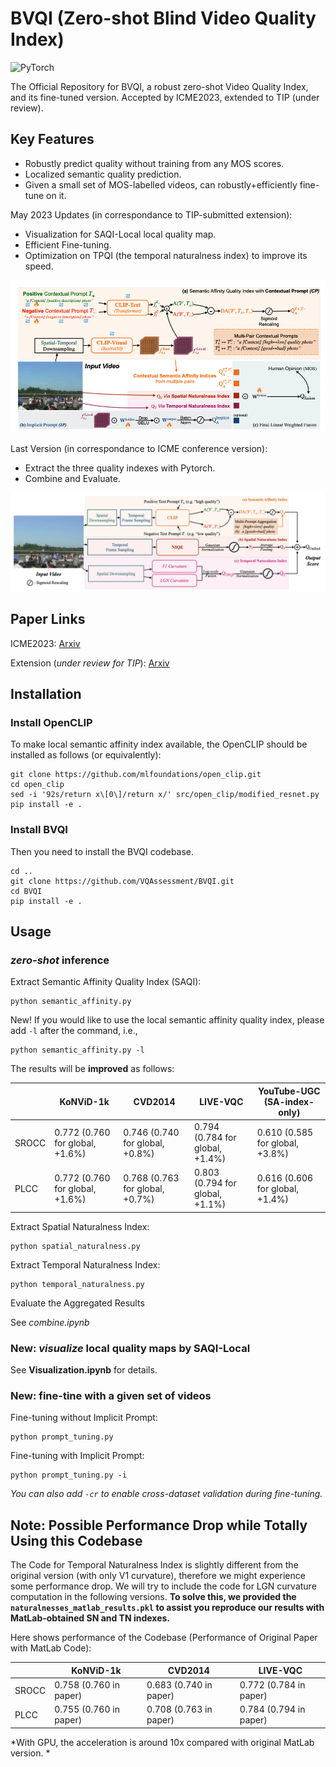 # BVQI (Zero-shot Blind Video Quality Index)


![PyTorch](https://img.shields.io/badge/PyTorch-%23EE4C2C.svg?style=for-the-badge&logo=PyTorch&logoColor=white)



The Official Repository for BVQI, a robust zero-shot Video Quality Index, and its fine-tuned version. Accepted by ICME2023, extended to TIP (under review).


## Key Features

- Robustly predict quality without training from any MOS scores.
- Localized semantic quality prediction.
- Given a small set of MOS-labelled videos, can robustly+efficiently fine-tune on it.


May 2023 Updates (in correspondance to TIP-submitted extension):
- Visualization for SAQI-Local local quality map.
- Efficient Fine-tuning.
- Optimization on TPQI (the temporal naturalness index) to improve its speed.

![](figs/bvqiplus.png)

Last Version (in correspondance to ICME conference version):
- Extract the three quality indexes with Pytorch.
- Combine and Evaluate.

![](figs/buona_vista.png)

## Paper Links

ICME2023: [Arxiv](https://arxiv.org/abs/2302.13269)

Extension (*under review for TIP*): [Arxiv](https://arxiv.org/abs/2304.14672)




## Installation

### Install OpenCLIP

To make local semantic affinity index available, the OpenCLIP should be installed as follows (or equivalently):

```
git clone https://github.com/mlfoundations/open_clip.git
cd open_clip
sed -i '92s/return x\[0\]/return x/' src/open_clip/modified_resnet.py 
pip install -e .
```

### Install BVQI

Then you need to install the BVQI codebase.

```
cd ..
git clone https://github.com/VQAssessment/BVQI.git
cd BVQI
pip install -e .
```


## Usage

### *zero-shot* inference

Extract Semantic Affinity Quality Index (SAQI):

```
python semantic_affinity.py
```

New!  If you would like to use the local semantic affinity quality index, please add `-l` after the command, i.e.,

```
python semantic_affinity.py -l
```

The results will be **improved** as follows:

|       | KoNViD-1k | CVD2014 | LIVE-VQC | YouTube-UGC (SA-index-only) |
| ----  |    ----   |   ---- |  ----   |   ---- |
| SROCC | 0.772 (0.760 for global, +1.6%) | 0.746 (0.740 for global, +0.8%) | 0.794 (0.784 for global, +1.4%) | 0.610 (0.585 for global, +3.8%)|
| PLCC  | 0.772 (0.760 for global, +1.6%) | 0.768 (0.763 for global, +0.7%) | 0.803 (0.794 for global, +1.1%) | 0.616 (0.606 for global, +1.4%)|

Extract Spatial Naturalness Index:

```
python spatial_naturalness.py
```

Extract Temporal Naturalness Index:

```
python temporal_naturalness.py
```


Evaluate the Aggregated Results

See *combine.ipynb*

### New: *visualize* local quality maps by SAQI-Local

See **Visualization.ipynb** for details.

### New: **fine-tine** with a given set of videos


Fine-tuning without Implicit Prompt:

```
python prompt_tuning.py
```

Fine-tuning with Implicit Prompt:

```
python prompt_tuning.py -i
```

*You can also add `-cr` to enable cross-dataset validation during fine-tuning.*


## Note: Possible Performance Drop while Totally Using this Codebase

The Code for Temporal Naturalness Index is slightly different from the original version (with only V1 curvature), therefore we might experience some performance drop. We will try to include the code for LGN curvature computation in the following versions. **To solve this, we provided the `naturalnesses_matlab_results.pkl` to assist you reproduce our results with MatLab-obtained SN and TN indexes.**

Here shows performance of the Codebase (Performance of Original Paper with MatLab Code):

|       | KoNViD-1k | CVD2014 | LIVE-VQC | 
| ----  |    ----   |   ---- |  ----   |   
| SROCC | 0.758 (0.760 in paper) | 0.683 (0.740 in paper) | 0.772 (0.784 in paper) | 
| PLCC  | 0.755 (0.760 in paper) | 0.708 (0.763 in paper) | 0.784 (0.794 in paper) |

*With GPU, the acceleration is around 10x compared with original MatLab version. *

